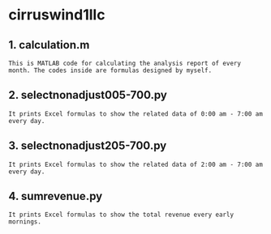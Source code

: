 # cirruswind1llc

## 1. calculation.m
	This is MATLAB code for calculating the analysis report of every month. The codes inside are formulas designed by myself.

## 2. selectnonadjust005-700.py
	It prints Excel formulas to show the related data of 0:00 am - 7:00 am every day.

## 3. selectnonadjust205-700.py
	It prints Excel formulas to show the related data of 2:00 am - 7:00 am every day.

## 4. sumrevenue.py
	It prints Excel formulas to show the total revenue every early mornings.
